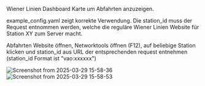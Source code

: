 Wiener Linien Dashboard Karte um Abfahrten anzuzeigen.

example_config.yaml zeigt korrekte Verwendung. Die station_id muss der Request entnommen werden, welche die reguläre Wiener Linien Website für Station XY zum Server macht. 

Abfahrten Website öffnen, Networktools öffnen (F12), auf beliebige Station klicken und station_id aus URL der entsprechenden request entnehmen (station_id Format ist "vao:xxxxxx") 

![Screenshot from 2025-03-29 15-58-36](https://github.com/user-attachments/assets/496211c0-2e72-42c7-a974-e655d2c06ff8)
![Screenshot from 2025-03-29 15-58-53](https://github.com/user-attachments/assets/ff3711a6-7266-4db5-95c7-5b085953cf36)
